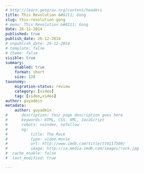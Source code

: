 ```yaml
---
# http://learn.getgrav.org/content/headers
title: This Revolution &#8211; Gong
slug: this-revolution-gong
# menu: This Revolution &#8211; Gong
date: 26-12-2014
published: true
publish_date: 26-12-2014
# unpublish_date: 26-12-2014
# template: false
# theme: false
visible: true
summary:
    enabled: true
    format: short
    size: 128
taxonomy:
    migration-status: review
    category: [video]
    tag: [video,video]
author: guyadmin
metadata:
    author: guyadmin
#      description: Your page description goes here
#      keywords: HTML, CSS, XML, JavaScript
#      robots: noindex, nofollow
#      og:
#          title: The Rock
#          type: video.movie
#          url: http://www.imdb.com/title/tt0117500/
#          image: http://ia.media-imdb.com/images/rock.jpg
#  cache_enable: false
#  last_modified: true

---
```


